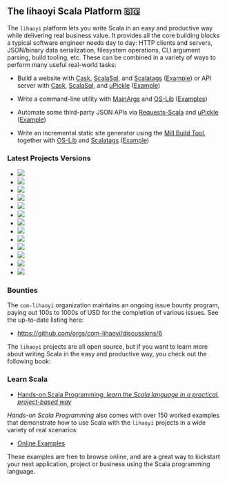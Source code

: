 ## The lihaoyi Scala Platform 🇸🇬

The `lihaoyi` platform lets you write Scala in an easy and productive way
while delivering real business value. It provides all the core building blocks a
typical software engineer needs day to day: HTTP clients and servers, JSON/binary data serialization,
filesystem operations, CLI argument parsing, build tooling, etc. These can be combined in
a variety of ways to perform many useful real-world tasks:

- Build a website with [Cask](https://github.com/com-lihaoyi/cask),
  [ScalaSql](https://github.com/com-lihaoyi/scalasql), and
  [Scalatags](https://github.com/com-lihaoyi/scalatags) ([Example](https://com-lihaoyi.github.io/cask/#todomvc-full-stack-web)) or API server with [Cask](https://github.com/com-lihaoyi/cask),
  [ScalaSql](https://github.com/com-lihaoyi/scalasql), and
  [uPickle](https://github.com/com-lihaoyi/upickle) ([Example](https://com-lihaoyi.github.io/cask/#todomvc-database-integration)) 

- Write a command-line utility with [MainArgs](https://github.com/com-lihaoyi/mainargs) and
  [OS-Lib](https://github.com/com-lihaoyi/os-lib)  ([Examples](https://github.com/com-lihaoyi/os-lib?tab=readme-ov-file#cookbook))

- Automate some third-party JSON APIs via [Requests-Scala](https://github.com/com-lihaoyi/requests-scala)
  and [uPickle](https://github.com/com-lihaoyi/upickle) ([Example](https://github.com/handsonscala/handsonscala/tree/v1/examples/12.1%20-%20IssueMigrator))

- Write an incremental static site generator using the [Mill Build Tool](https://github.com/com-lihaoyi/mill),
  together with [OS-Lib](https://github.com/com-lihaoyi/os-lib) and [Scalatags](https://github.com/com-lihaoyi/scalatags)
  ([Example](https://mill-build.com/mill/Cross_Builds.html#_use_case_static_blog))

### Latest Projects Versions

* ![](https://img.shields.io/maven-central/v/com.lihaoyi/mill-libs_3?color=blue&label=mill)
* ![](https://img.shields.io/maven-central/v/com.lihaoyi/os-lib_3?color=blue&label=os-lib)
* ![](https://img.shields.io/maven-central/v/com.lihaoyi/requests_3?color=blue&label=requests) 
* ![](https://img.shields.io/maven-central/v/com.lihaoyi/upickle_3?color=blue&label=upickle)
* ![](https://img.shields.io/maven-central/v/com.lihaoyi/scalasql_3?color=blue&label=scalasql) 
* ![](https://img.shields.io/maven-central/v/com.lihaoyi/cask_3?color=blue&label=cask)
* ![](https://img.shields.io/maven-central/v/com.lihaoyi/mainargs_3?color=blue&label=mainargs)
* ![](https://img.shields.io/maven-central/v/com.lihaoyi/utest_3?color=blue&label=utest)
* ![](https://img.shields.io/maven-central/v/com.lihaoyi/pprint_3?color=blue&label=pprint)
* ![](https://img.shields.io/maven-central/v/com.lihaoyi/sourcecode_3?color=blue&label=sourcecode)
* ![](https://img.shields.io/maven-central/v/com.lihaoyi/fansi_3?color=blue&label=fansi)
* ![](https://img.shields.io/maven-central/v/com.lihaoyi/geny_3?color=blue&label=geny)
* ![](https://img.shields.io/maven-central/v/com.lihaoyi/fastparse_3?color=blue&label=fastparse) 


### Bounties

The `com-lihaoyi` organization maintains an ongoing issue bounty program, paying out 100s to 1000s 
of USD for the completion of various issues. See the up-to-date listing here:

- https://github.com/orgs/com-lihaoyi/discussions/6

The `lihaoyi` projects are all open source, but if you want to learn more about writing
Scala in the easy and productive way, you check out the following book:

### Learn Scala

- [Hands-on Scala Programming: *learn the Scala language in a practical, project-based way*](https://www.handsonscala.com/)

*Hands-on Scala Programming* also comes with over 150 worked examples that demonstrate how to use
Scala with the `lihaoyi` projects in a wide variety of real scenarios:

- [Online Examples](https://github.com/handsonscala/handsonscala#part-i-introduction-to-scala)

These examples are free to browse online, and are a great way to kickstart your next application, 
project or business using the Scala programming language.

